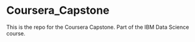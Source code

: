 # Coursera_Capstone
This is the repo for the Coursera Capstone. Part of the IBM Data Science course.
